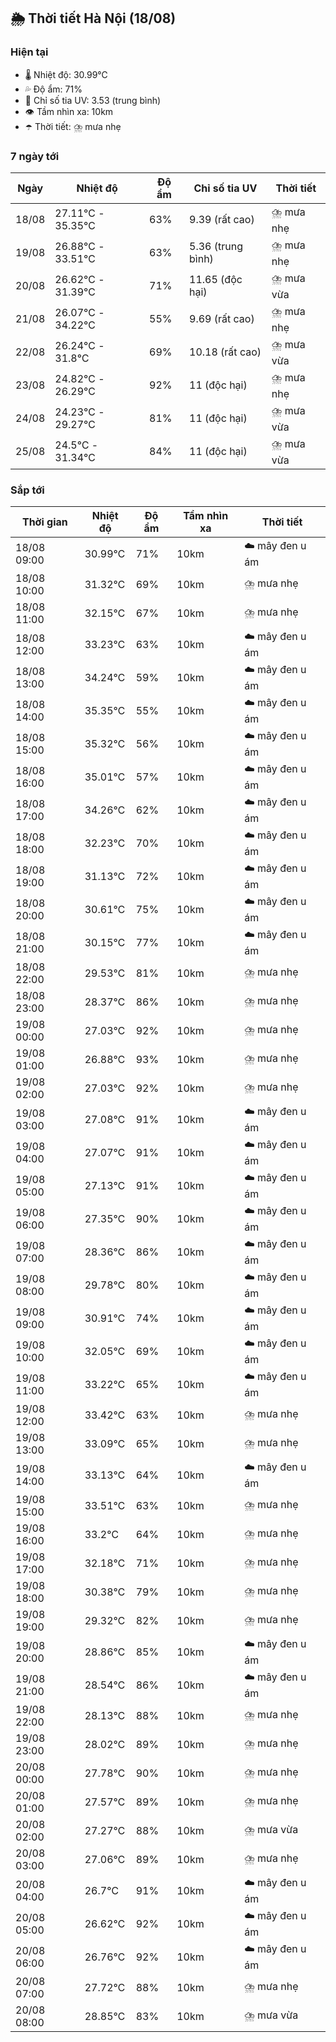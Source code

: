 ## 🌦️ Thời tiết Hà Nội (18/08)

### Hiện tại

- 🌡️ Nhiệt độ: 30.99℃
- 💦 Độ ẩm: 71%
- 🌟 Chỉ số tia UV: 3.53 (trung bình)
- 👁️ Tầm nhìn xa: 10km
- ☂️ Thời tiết: ⛈️ mưa nhẹ

### 7 ngày tới

| Ngày | Nhiệt độ | Độ ẩm | Chỉ số tia UV | Thời tiết |
| --- | --- | --- | --- | --- |
| 18/08 | 27.11℃ - 35.35℃ | 63% | 9.39 (rất cao) | ⛈️ mưa nhẹ |
| 19/08 | 26.88℃ - 33.51℃ | 63% | 5.36 (trung bình) | ⛈️ mưa nhẹ |
| 20/08 | 26.62℃ - 31.39℃ | 71% | 11.65 (độc hại) | ⛈️ mưa vừa |
| 21/08 | 26.07℃ - 34.22℃ | 55% | 9.69 (rất cao) | ⛈️ mưa nhẹ |
| 22/08 | 26.24℃ - 31.8℃ | 69% | 10.18 (rất cao) | ⛈️ mưa vừa |
| 23/08 | 24.82℃ - 26.29℃ | 92% | 11 (độc hại) | ⛈️ mưa nhẹ |
| 24/08 | 24.23℃ - 29.27℃ | 81% | 11 (độc hại) | ⛈️ mưa vừa |
| 25/08 | 24.5℃ - 31.34℃ | 84% | 11 (độc hại) | ⛈️ mưa vừa |

### Sắp tới

| Thời gian | Nhiệt độ | Độ ẩm | Tầm nhìn xa | Thời tiết |
| --- | --- | --- | --- | --- |
| 18/08 09:00 | 30.99℃ | 71% | 10km | ☁️ mây đen u ám |
| 18/08 10:00 | 31.32℃ | 69% | 10km | ⛈️ mưa nhẹ |
| 18/08 11:00 | 32.15℃ | 67% | 10km | ⛈️ mưa nhẹ |
| 18/08 12:00 | 33.23℃ | 63% | 10km | ☁️ mây đen u ám |
| 18/08 13:00 | 34.24℃ | 59% | 10km | ☁️ mây đen u ám |
| 18/08 14:00 | 35.35℃ | 55% | 10km | ☁️ mây đen u ám |
| 18/08 15:00 | 35.32℃ | 56% | 10km | ☁️ mây đen u ám |
| 18/08 16:00 | 35.01℃ | 57% | 10km | ☁️ mây đen u ám |
| 18/08 17:00 | 34.26℃ | 62% | 10km | ☁️ mây đen u ám |
| 18/08 18:00 | 32.23℃ | 70% | 10km | ☁️ mây đen u ám |
| 18/08 19:00 | 31.13℃ | 72% | 10km | ☁️ mây đen u ám |
| 18/08 20:00 | 30.61℃ | 75% | 10km | ☁️ mây đen u ám |
| 18/08 21:00 | 30.15℃ | 77% | 10km | ☁️ mây đen u ám |
| 18/08 22:00 | 29.53℃ | 81% | 10km | ⛈️ mưa nhẹ |
| 18/08 23:00 | 28.37℃ | 86% | 10km | ⛈️ mưa nhẹ |
| 19/08 00:00 | 27.03℃ | 92% | 10km | ⛈️ mưa nhẹ |
| 19/08 01:00 | 26.88℃ | 93% | 10km | ⛈️ mưa nhẹ |
| 19/08 02:00 | 27.03℃ | 92% | 10km | ⛈️ mưa nhẹ |
| 19/08 03:00 | 27.08℃ | 91% | 10km | ☁️ mây đen u ám |
| 19/08 04:00 | 27.07℃ | 91% | 10km | ☁️ mây đen u ám |
| 19/08 05:00 | 27.13℃ | 91% | 10km | ☁️ mây đen u ám |
| 19/08 06:00 | 27.35℃ | 90% | 10km | ☁️ mây đen u ám |
| 19/08 07:00 | 28.36℃ | 86% | 10km | ☁️ mây đen u ám |
| 19/08 08:00 | 29.78℃ | 80% | 10km | ☁️ mây đen u ám |
| 19/08 09:00 | 30.91℃ | 74% | 10km | ☁️ mây đen u ám |
| 19/08 10:00 | 32.05℃ | 69% | 10km | ☁️ mây đen u ám |
| 19/08 11:00 | 33.22℃ | 65% | 10km | ☁️ mây đen u ám |
| 19/08 12:00 | 33.42℃ | 63% | 10km | ⛈️ mưa nhẹ |
| 19/08 13:00 | 33.09℃ | 65% | 10km | ⛈️ mưa nhẹ |
| 19/08 14:00 | 33.13℃ | 64% | 10km | ☁️ mây đen u ám |
| 19/08 15:00 | 33.51℃ | 63% | 10km | ⛈️ mưa nhẹ |
| 19/08 16:00 | 33.2℃ | 64% | 10km | ⛈️ mưa nhẹ |
| 19/08 17:00 | 32.18℃ | 71% | 10km | ⛈️ mưa nhẹ |
| 19/08 18:00 | 30.38℃ | 79% | 10km | ⛈️ mưa nhẹ |
| 19/08 19:00 | 29.32℃ | 82% | 10km | ⛈️ mưa nhẹ |
| 19/08 20:00 | 28.86℃ | 85% | 10km | ☁️ mây đen u ám |
| 19/08 21:00 | 28.54℃ | 86% | 10km | ☁️ mây đen u ám |
| 19/08 22:00 | 28.13℃ | 88% | 10km | ⛈️ mưa nhẹ |
| 19/08 23:00 | 28.02℃ | 89% | 10km | ⛈️ mưa nhẹ |
| 20/08 00:00 | 27.78℃ | 90% | 10km | ⛈️ mưa nhẹ |
| 20/08 01:00 | 27.57℃ | 89% | 10km | ⛈️ mưa nhẹ |
| 20/08 02:00 | 27.27℃ | 88% | 10km | ⛈️ mưa vừa |
| 20/08 03:00 | 27.06℃ | 89% | 10km | ⛈️ mưa nhẹ |
| 20/08 04:00 | 26.7℃ | 91% | 10km | ☁️ mây đen u ám |
| 20/08 05:00 | 26.62℃ | 92% | 10km | ☁️ mây đen u ám |
| 20/08 06:00 | 26.76℃ | 92% | 10km | ☁️ mây đen u ám |
| 20/08 07:00 | 27.72℃ | 88% | 10km | ⛈️ mưa nhẹ |
| 20/08 08:00 | 28.85℃ | 83% | 10km | ⛈️ mưa vừa |
